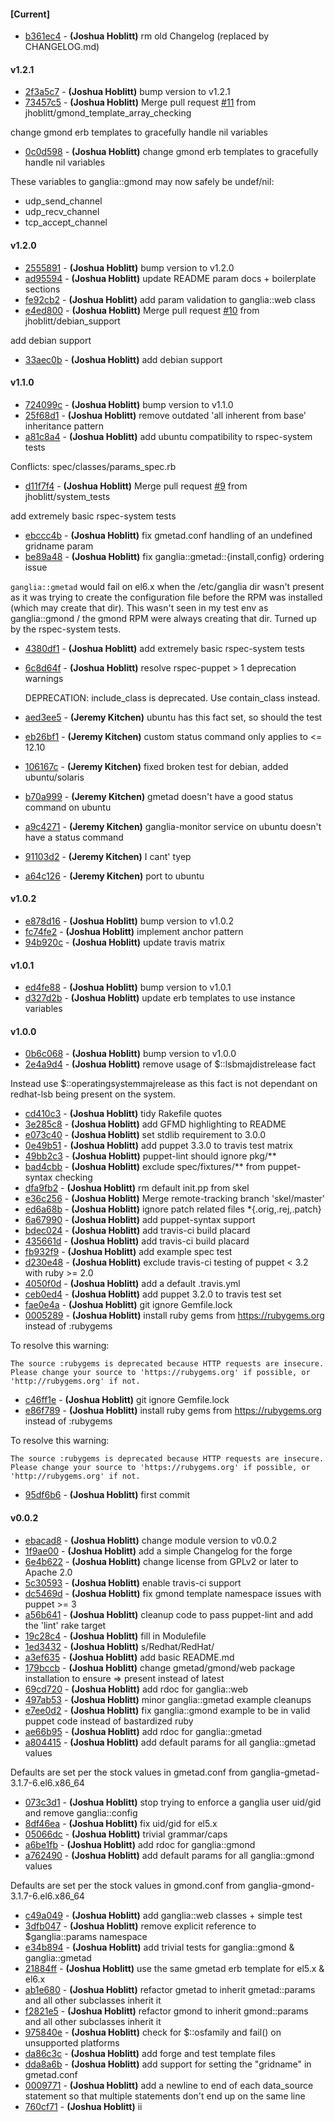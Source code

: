 
#### [Current]
 * [b361ec4](../../commit/b361ec4) - __(Joshua Hoblitt)__ rm old Changelog (replaced by CHANGELOG.md)

#### v1.2.1
 * [2f3a5c7](../../commit/2f3a5c7) - __(Joshua Hoblitt)__ bump version to v1.2.1
 * [73457c5](../../commit/73457c5) - __(Joshua Hoblitt)__ Merge pull request [#11](../../issues/11) from jhoblitt/gmond_template_array_checking

change gmond erb templates to gracefully handle nil variables
 * [0c0d598](../../commit/0c0d598) - __(Joshua Hoblitt)__ change gmond erb templates to gracefully handle nil variables

These variables to ganglia::gmond may now safely be undef/nil:

* udp_send_channel
* udp_recv_channel
* tcp_accept_channel

#### v1.2.0
 * [2555891](../../commit/2555891) - __(Joshua Hoblitt)__ bump version to v1.2.0
 * [ad95594](../../commit/ad95594) - __(Joshua Hoblitt)__ update README param docs + boilerplate sections
 * [fe92cb2](../../commit/fe92cb2) - __(Joshua Hoblitt)__ add param validation to ganglia::web class
 * [e4ed800](../../commit/e4ed800) - __(Joshua Hoblitt)__ Merge pull request [#10](../../issues/10) from jhoblitt/debian_support

add debian support
 * [33aec0b](../../commit/33aec0b) - __(Joshua Hoblitt)__ add debian support

#### v1.1.0
 * [724099c](../../commit/724099c) - __(Joshua Hoblitt)__ bump version to v1.1.0
 * [25f68d1](../../commit/25f68d1) - __(Joshua Hoblitt)__ remove outdated 'all inherent from base' inheritance pattern
 * [a81c8a4](../../commit/a81c8a4) - __(Joshua Hoblitt)__ add ubuntu compatibility to rspec-system tests

Conflicts:
	spec/classes/params_spec.rb

 * [d11f7f4](../../commit/d11f7f4) - __(Joshua Hoblitt)__ Merge pull request [#9](../../issues/9) from jhoblitt/system_tests

add extremely basic rspec-system tests
 * [ebccc4b](../../commit/ebccc4b) - __(Joshua Hoblitt)__ fix gmetad.conf handling of an undefined gridname param
 * [be89a48](../../commit/be89a48) - __(Joshua Hoblitt)__ fix ganglia::gmetad::{install,config} ordering issue

`ganglia::gmetad` would fail on el6.x when the /etc/ganglia dir wasn't present
as it was trying to create the configuration file before the RPM was installed
(which may create that dir).  This wasn't seen in my test env as ganglia::gmond
/ the gmond RPM were always creating that dir.  Turned up by the rspec-system
tests.

 * [4380df1](../../commit/4380df1) - __(Joshua Hoblitt)__ add extremely basic rspec-system tests
 * [6c8d64f](../../commit/6c8d64f) - __(Joshua Hoblitt)__ resolve rspec-puppet > 1 deprecation warnings

    DEPRECATION: include_class is deprecated. Use contain_class instead.

 * [aed3ee5](../../commit/aed3ee5) - __(Jeremy Kitchen)__ ubuntu has this fact set, so should the test
 * [eb26bf1](../../commit/eb26bf1) - __(Jeremy Kitchen)__ custom status command only applies to <= 12.10
 * [106167c](../../commit/106167c) - __(Jeremy Kitchen)__ fixed broken test for debian, added ubuntu/solaris
 * [b70a999](../../commit/b70a999) - __(Jeremy Kitchen)__ gmetad doesn't have a good status command on ubuntu
 * [a9c4271](../../commit/a9c4271) - __(Jeremy Kitchen)__ ganglia-monitor service on ubuntu doesn't have a status command
 * [91103d2](../../commit/91103d2) - __(Jeremy Kitchen)__ I cant' tyep
 * [a64c126](../../commit/a64c126) - __(Jeremy Kitchen)__ port to ubuntu

#### v1.0.2
 * [e878d16](../../commit/e878d16) - __(Joshua Hoblitt)__ bump version to v1.0.2
 * [fc74fe2](../../commit/fc74fe2) - __(Joshua Hoblitt)__ implement anchor pattern
 * [94b920c](../../commit/94b920c) - __(Joshua Hoblitt)__ update travis matrix

#### v1.0.1
 * [ed4fe88](../../commit/ed4fe88) - __(Joshua Hoblitt)__ bump version to v1.0.1
 * [d327d2b](../../commit/d327d2b) - __(Joshua Hoblitt)__ update erb templates to use instance variables

#### v1.0.0
 * [0b6c068](../../commit/0b6c068) - __(Joshua Hoblitt)__ bump version to v1.0.0
 * [2e4a9d4](../../commit/2e4a9d4) - __(Joshua Hoblitt)__ remove usage of $::lsbmajdistrelease fact

Instead use $::operatingsystemmajrelease as this fact is not dependant on
redhat-lsb being present on the system.

 * [cd410c3](../../commit/cd410c3) - __(Joshua Hoblitt)__ tidy Rakefile quotes
 * [3e285c8](../../commit/3e285c8) - __(Joshua Hoblitt)__ add GFMD highlighting to README
 * [e073c40](../../commit/e073c40) - __(Joshua Hoblitt)__ set stdlib requirement to 3.0.0
 * [0e49b51](../../commit/0e49b51) - __(Joshua Hoblitt)__ add puppet 3.3.0 to travis test matrix
 * [49bb2c3](../../commit/49bb2c3) - __(Joshua Hoblitt)__ puppet-lint should ignore pkg/**
 * [bad4cbb](../../commit/bad4cbb) - __(Joshua Hoblitt)__ exclude spec/fixtures/** from puppet-syntax checking
 * [dfa9fb2](../../commit/dfa9fb2) - __(Joshua Hoblitt)__ rm default init.pp from skel
 * [e36c256](../../commit/e36c256) - __(Joshua Hoblitt)__ Merge remote-tracking branch 'skel/master'
 * [ed6a68b](../../commit/ed6a68b) - __(Joshua Hoblitt)__ ignore patch related files *{.orig,.rej,.patch}
 * [6a67990](../../commit/6a67990) - __(Joshua Hoblitt)__ add puppet-syntax support
 * [bdec024](../../commit/bdec024) - __(Joshua Hoblitt)__ add travis-ci build placard
 * [435661d](../../commit/435661d) - __(Joshua Hoblitt)__ add travis-ci build placard
 * [fb932f9](../../commit/fb932f9) - __(Joshua Hoblitt)__ add example spec test
 * [d230e48](../../commit/d230e48) - __(Joshua Hoblitt)__ exclude travis-ci testing of puppet < 3.2 with ruby >= 2.0
 * [4050f0d](../../commit/4050f0d) - __(Joshua Hoblitt)__ add a default .travis.yml
 * [ceb0ed4](../../commit/ceb0ed4) - __(Joshua Hoblitt)__ add puppet 3.2.0 to travis test set
 * [fae0e4a](../../commit/fae0e4a) - __(Joshua Hoblitt)__ git ignore Gemfile.lock
 * [0005289](../../commit/0005289) - __(Joshua Hoblitt)__ install ruby gems from https://rubygems.org instead of :rubygems

To resolve this warning:

    The source :rubygems is deprecated because HTTP requests are insecure.
    Please change your source to 'https://rubygems.org' if possible, or
    'http://rubygems.org' if not.

 * [c46ff1e](../../commit/c46ff1e) - __(Joshua Hoblitt)__ git ignore Gemfile.lock
 * [e86f789](../../commit/e86f789) - __(Joshua Hoblitt)__ install ruby gems from https://rubygems.org instead of :rubygems

To resolve this warning:

    The source :rubygems is deprecated because HTTP requests are insecure.
    Please change your source to 'https://rubygems.org' if possible, or
    'http://rubygems.org' if not.

 * [95df6b6](../../commit/95df6b6) - __(Joshua Hoblitt)__ first commit

#### v0.0.2
 * [ebacad8](../../commit/ebacad8) - __(Joshua Hoblitt)__ change module version to v0.0.2
 * [1f9ae00](../../commit/1f9ae00) - __(Joshua Hoblitt)__ add a simple Changelog for the forge
 * [6e4b622](../../commit/6e4b622) - __(Joshua Hoblitt)__ change license from GPLv2 or later to Apache 2.0
 * [5c30593](../../commit/5c30593) - __(Joshua Hoblitt)__ enable travis-ci support
 * [dc5469d](../../commit/dc5469d) - __(Joshua Hoblitt)__ fix gmond template namespace issues with puppet >= 3
 * [a56b641](../../commit/a56b641) - __(Joshua Hoblitt)__ cleanup code to pass puppet-lint and add the 'lint' rake target
 * [19c28c4](../../commit/19c28c4) - __(Joshua Hoblitt)__ fill in Modulefile
 * [1ed3432](../../commit/1ed3432) - __(Joshua Hoblitt)__ s/Redhat/RedHat/
 * [a3ef635](../../commit/a3ef635) - __(Joshua Hoblitt)__ add basic README.md
 * [179bccb](../../commit/179bccb) - __(Joshua Hoblitt)__ change gmetad/gmond/web package installation to ensure => present instead of latest
 * [69cd720](../../commit/69cd720) - __(Joshua Hoblitt)__ add rdoc for ganglia::web
 * [497ab53](../../commit/497ab53) - __(Joshua Hoblitt)__ minor ganglia::gmetad example cleanups
 * [e7ee0d2](../../commit/e7ee0d2) - __(Joshua Hoblitt)__ fix ganglia::gmond example to be in valid puppet code instead of bastardized ruby
 * [ae66b95](../../commit/ae66b95) - __(Joshua Hoblitt)__ add rdoc for ganglia::gmetad
 * [a804415](../../commit/a804415) - __(Joshua Hoblitt)__ add default params for all ganglia::gmetad values

Defaults are set per the stock values in gmetad.conf from ganglia-gmetad-3.1.7-6.el6.x86_64

 * [073c3d1](../../commit/073c3d1) - __(Joshua Hoblitt)__ stop trying to enforce a ganglia user uid/gid and remove ganglia::config
 * [8df46ea](../../commit/8df46ea) - __(Joshua Hoblitt)__ fix uid/gid for el5.x
 * [05066dc](../../commit/05066dc) - __(Joshua Hoblitt)__ trivial grammar/caps
 * [a6be1fb](../../commit/a6be1fb) - __(Joshua Hoblitt)__ add rdoc for ganglia::gmond
 * [a762490](../../commit/a762490) - __(Joshua Hoblitt)__ add default params for all ganglia::gmond values

Defaults are set per the stock values in gmond.conf from ganglia-gmond-3.1.7-6.el6.x86_64

 * [c49a049](../../commit/c49a049) - __(Joshua Hoblitt)__ add ganglia::web classes + simple test
 * [3dfb047](../../commit/3dfb047) - __(Joshua Hoblitt)__ remove explicit reference to $ganglia::params namespace
 * [e34b894](../../commit/e34b894) - __(Joshua Hoblitt)__ add trivial tests for ganglia::gmond & ganglia::gmetad
 * [21884ff](../../commit/21884ff) - __(Joshua Hoblitt)__ use the same gmetad erb template for el5.x & el6.x
 * [ab1e680](../../commit/ab1e680) - __(Joshua Hoblitt)__ refactor gmetad to inherit gmetad::params and all other subclasses inherit it
 * [f2821e5](../../commit/f2821e5) - __(Joshua Hoblitt)__ refactor gmond to inherit gmond::params and all other subclasses inherit it
 * [975840e](../../commit/975840e) - __(Joshua Hoblitt)__ check for $::osfamily and fail() on unsupported platforms
 * [da86c3c](../../commit/da86c3c) - __(Joshua Hoblitt)__ add forge and test template files
 * [dda8a6b](../../commit/dda8a6b) - __(Joshua Hoblitt)__ add support for setting the "gridname" in gmetad.conf
 * [0009771](../../commit/0009771) - __(Joshua Hoblitt)__ add a newline to end of each data_source statement so that multiple statements don't end up on the same line
 * [760cf71](../../commit/760cf71) - __(Joshua Hoblitt)__ ii
